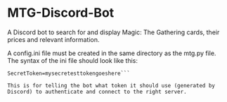 # MTG-Discord-Bot
A Discord bot to search for and display Magic: The Gathering cards, their prices and relevant information.

A config.ini file must be created in the same directory as the mtg.py file. The syntax of the ini file should look like this:

```[Discord]
SecretToken=mysecretesttokengoeshere```

This is for telling the bot what token it should use (generated by Discord) to authenticate and connect to the right server.

